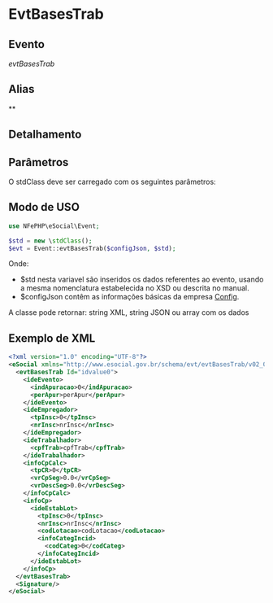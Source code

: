 # EvtBasesTrab

## Evento
 *evtBasesTrab*

## Alias
 **


## Detalhamento



## Parâmetros
O stdClass deve ser carregado com os seguintes parâmetros:


## Modo de USO

```php
use NFePHP\eSocial\Event;

$std = new \stdClass();
$evt = Event::evtBasesTrab($configJson, $std);
```

Onde:
- $std nesta variavel são inseridos os dados referentes ao evento, usando a mesma nomenclatura estabelecida no XSD ou descrita no manual.
- $configJson contêm as informações básicas da empresa [Config](Config.md).

A classe pode retornar: string XML, string JSON ou array com os dados


## Exemplo de XML

```xml
<?xml version="1.0" encoding="UTF-8"?>
<eSocial xmlns="http://www.esocial.gov.br/schema/evt/evtBasesTrab/v02_02_01" xmlns:xsi="http://www.w3.org/2001/XMLSchema-instance" xsi:schemaLocation="http://www.esocial.gov.br/schema/evt/evtBasesTrab/v02_02_01 ../schemes/evtBasesTrab.xsd ">
  <evtBasesTrab Id="idvalue0">
    <ideEvento>
      <indApuracao>0</indApuracao>
      <perApur>perApur</perApur>
    </ideEvento>
    <ideEmpregador>
      <tpInsc>0</tpInsc>
      <nrInsc>nrInsc</nrInsc>
    </ideEmpregador>
    <ideTrabalhador>
      <cpfTrab>cpfTrab</cpfTrab>
    </ideTrabalhador>
    <infoCpCalc>
      <tpCR>0</tpCR>
      <vrCpSeg>0.0</vrCpSeg>
      <vrDescSeg>0.0</vrDescSeg>
    </infoCpCalc>
    <infoCp>
      <ideEstabLot>
        <tpInsc>0</tpInsc>
        <nrInsc>nrInsc</nrInsc>
        <codLotacao>codLotacao</codLotacao>
        <infoCategIncid>
          <codCateg>0</codCateg>
        </infoCategIncid>
      </ideEstabLot>
    </infoCp>
  </evtBasesTrab>
  <Signature/>
</eSocial>

```
